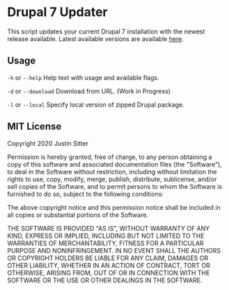 # Drupal 7 Updater
This script updates your current Drupal 7 installation with the newest release available.
Latest available versions are available [here](https://www.drupal.org/project/drupal).

## Usage
`-h` or `--help` Help text with usage and available flags.

`-d` or `--download` Download from URL. (Work in Progress)

`-l` or `--local` Specify local version of zipped Drupal package.

## MIT License

Copyright 2020 Justin Sitter

Permission is hereby granted, free of charge, to any person obtaining a copy of this software and associated documentation files (the "Software"), to deal in the Software without restriction, including without limitation the rights to use, copy, modify, merge, publish, distribute, sublicense, and/or sell copies of the Software, and to permit persons to whom the Software is furnished to do so, subject to the following conditions:

The above copyright notice and this permission notice shall be included in all copies or substantial portions of the Software.

THE SOFTWARE IS PROVIDED "AS IS", WITHOUT WARRANTY OF ANY KIND, EXPRESS OR IMPLIED, INCLUDING BUT NOT LIMITED TO THE WARRANTIES OF MERCHANTABILITY, FITNESS FOR A PARTICULAR PURPOSE AND NONINFRINGEMENT. IN NO EVENT SHALL THE AUTHORS OR COPYRIGHT HOLDERS BE LIABLE FOR ANY CLAIM, DAMAGES OR OTHER LIABILITY, WHETHER IN AN ACTION OF CONTRACT, TORT OR OTHERWISE, ARISING FROM, OUT OF OR IN CONNECTION WITH THE SOFTWARE OR THE USE OR OTHER DEALINGS IN THE SOFTWARE.
